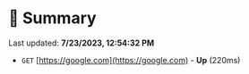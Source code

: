 # 📖 Summary
Last updated: **7/23/2023, 12:54:32 PM**

- `GET` [https://google.com](https://google.com) - **Up** (220ms)
